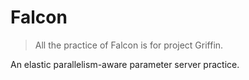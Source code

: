 # Falcon
> All the practice of Falcon is for project Griffin.

An elastic parallelism-aware parameter server practice.

